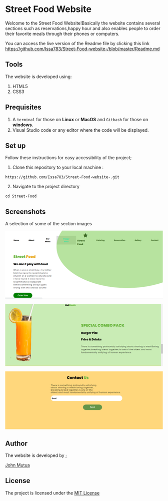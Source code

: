 # Street Food Website
Welcome to the Street Food Website!Basically the website contains several sections such as reservations,happy hour and also enables people to order their favorite meals through their phones or computers.

You can access the live version of the Readme file by clicking this link https://github.com/Issa783/Street-Food-website-/blob/master/Readme.md
## Tools
The website is developed using:
1. HTML5
2. CSS3
## Prequisites
1. A ``terminal`` for those on **Linux** or **MacOS** and ``Gitbash`` for those on **windows**.
2. Visual Studio code or any editor where the code will be displayed.
## Set up
Follow these instructions for easy accessibility of the project;
1. Clone this repository to your local machine :
```
https://github.com/Issa783/Street-Food-website-.git

```
2. Navigate to the project directory
```
cd Street-Food 
```
## Screenshots
A selection of some of the section images

![home section](home.png)

![hotdeals](hotdeals.png)

![contact](contact.png)
## Author
The website is developed by ;

[John Mutua](https://github.com/Issa783)
## License
The project is licensed under the [MIT License](https://choosealicense.com/licenses/mit/)
